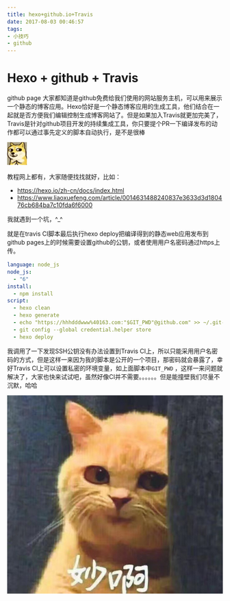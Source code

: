 ```yaml
---
title: hexo+github.io+Travis
date: 2017-08-03 00:46:57
tags:
- 小技巧
- github
---
```


# Hexo + github + Travis

github page 大家都知道是github免费给我们使用的网站服务主机，可以用来展示一个静态的博客应用。Hexo恰好是一个静态博客应用的生成工具，他们结合在一起就是否方便我们编辑控制生成博客网站了。但是如果加入Travis就更加完美了，Travis是针对github项目开发的持续集成工具，你只要提个PR一下编译发布的动作都可以通过事先定义的脚本自动执行，是不是很棒

![1](../images/1.gif)

教程网上都有，大家随便找找就好，比如：

* https://hexo.io/zh-cn/docs/index.html
* https://www.liaoxuefeng.com/article/0014631488240837e3633d3d180476cb684ba7c10fda6f6000

我就遇到一个坑，^_^

就是在travis CI脚本最后执行hexo deploy把编译得到的静态web应用发布到github pages上的时候需要设置github的公钥，或者使用用户名密码通过https上传。

```yaml
language: node_js
node_js:
  - "6"
install:
  - npm install
script:
  - hexo clean
  - hexo generate
  - echo "https://hhhdddwww%40163.com:"$GIT_PWD"@github.com" >> ~/.git-credentials
  - git config --global credential.helper store
  - hexo deploy
```

我调用了一下发现SSH公钥没有办法设置到Travis CI上，所以只能采用用户名密码的方式，但是这样一来因为我的脚本是公开的一个项目，那密码就会暴露了，幸好Travis CI上可以设置私密的环境变量，如上面脚本中`GIT_PWD` ，这样一来问题就解决了，大家也快来试试吧，虽然好像CI并不需要。。。。。。但是能撞壁我们尽量不沉默，哈哈

![1](../images/2.jpeg)


